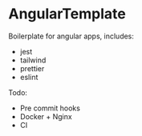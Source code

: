 # AngularTemplate

Boilerplate for angular apps, includes:

- jest
- tailwind
- prettier
- eslint

Todo:

- Pre commit hooks
- Docker + Nginx
- CI
